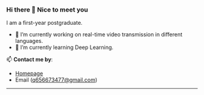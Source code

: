 ### Hi there 👋 Nice to meet you

<!--
**OptimistQAQ/OptimistQAQ** is a ✨ _special_ ✨ repository because its `README.md` (this file) appears on your GitHub profile.

Here are some ideas to get you started:

I am a first-year postgraduate.
- 🔭 I’m currently working on real-time video transmission in different languages.
- 🌱 I’m currently learning Deep Learning.
-->

I am a first-year postgraduate.
- 🔭 I’m currently working on real-time video transmission in different languages.
- 🌱 I’m currently learning Deep Learning.

📫 **Contact me by**:
- [Homepage](https://optimistqaq.github.io/)
- Email (q656673477@gmail.com)

----
<!--
[![OptimistQAQ's github stats](https://github-readme-stats.vercel.app/api?username=OptimistQAQ&theme=material-palenight&count_private=true&hide=contribs)](https://github.com/anuraghazra/github-readme-stats)
[![Top Langs](https://github-readme-stats.vercel.app/api/top-langs/?username=OptimistQAQ&theme=material-palenight&hide=Jupyter&layout=compact)](https://github.com/anuraghazra/github-readme-stats)
-->
